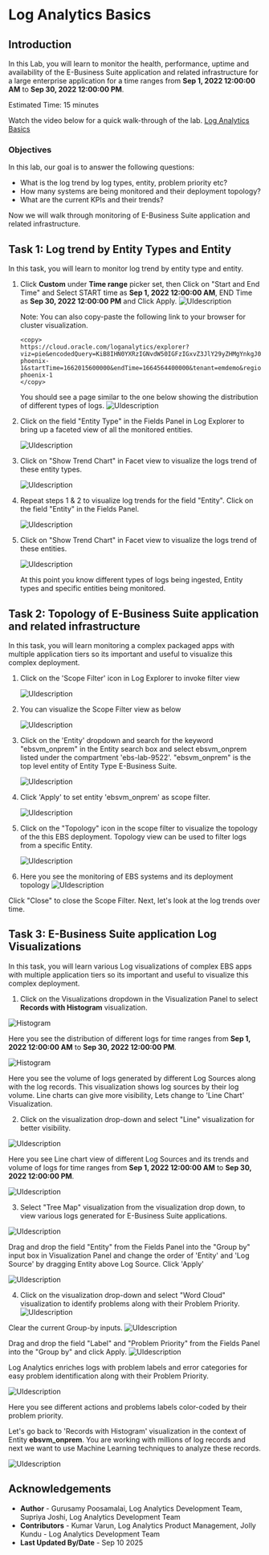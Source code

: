 # Log Analytics Basics

## Introduction

In this Lab, you will learn to monitor the health, performance, uptime and availability of the E-Business Suite application and related infrastructure for a large enterprise application for a time ranges from **Sep 1, 2022 12:00:00 AM** to **Sep 30, 2022 12:00:00 PM**.

Estimated Time: 15 minutes

Watch the video below for a quick walk-through of the lab.
[Log Analytics Basics](videohub:1_boq0qvhl)

### Objectives
In this lab, our goal is to answer the following questions:

* What is the log trend by log types, entity, problem priority etc?
* How many systems are being monitored and their deployment topology?
* What are the current KPIs and their trends?

Now we will walk through monitoring of E-Business Suite application and related infrastructure.

## **Task 1:**  Log trend by Entity Types and Entity
In this task, you will learn to monitor log trend by entity type and entity.

1. Click **Custom** under **Time range** picker set, then Click on "Start and End Time" and Select START time as **Sep 1, 2022 12:00:00 AM**, END Time as **Sep 30, 2022 12:00:00 PM** and Click Apply.
   ![](images/la-custom-time-range.png "UIdescription")

   Note: You can also copy-paste the following link to your browser for cluster visualization.

      ```
      <copy>
    https://cloud.oracle.com/loganalytics/explorer?viz=pie&encodedQuery=KiB8IHN0YXRzIGNvdW50IGFzIGxvZ3JlY29yZHMgYnkgJ0xvZyBTb3VyY2UnIHwgc29ydCAtbG9ncmVjb3Jkcw%3D%3D&vizOptions=%7B%22customVizOpt%22%3A%7B%22primaryFieldIname%22%3A%22mbody%22%2C%22primaryFieldDname%22%3A%22Original%20Log%20Content%22%7D%7D&scopeFilters=lg%3Aroot%2Ctrue%3Brs%3Aroot%2Ctrue%3Brg%3Aus-phoenix-1&startTime=1662015600000&endTime=1664564400000&tenant=emdemo&region=us-phoenix-1
      </copy>
      ```

   You should see a page similar to the one below showing the distribution of different types of logs. 
   ![](images/la-custom-time-range-logs.png "UIdescription")

2. Click on the field "Entity Type" in the Fields Panel in Log Explorer to bring up a faceted view of all the monitored entities.

   ![](images/la-entity-type-facet.png "UIdescription")

3. Click on "Show Trend Chart" in Facet view to visualize the logs trend of these entity types.

   ![](images/la-entity-type-facet-trend.png "UIdescription")

4. Repeat steps 1 & 2 to visualize log trends for the field "Entity". Click on the field "Entity" in the Fields Panel.

   ![](images/la-entity-facet.png "UIdescription")

5. Click on "Show Trend Chart" in Facet view to visualize the logs trend of these entities.

   ![](images/la-entity-facet-trend.png "UIdescription")

   At this point you know different types of logs being ingested, Entity types  and specific entities being monitored.


## **Task 2:**  Topology of E-Business Suite application and related infrastructure
In this task, you will learn monitoring a complex packaged apps with multiple application tiers so its important and useful to visualize this complex deployment.

1. Click on the 'Scope Filter' icon in Log Explorer to invoke filter view

   ![](images/filter.png "UIdescription")

2. You can visualize the Scope Filter view as below

   ![](images/scope-filter.png "UIdescription")

3. Click on the 'Entity' dropdown and search for the keyword "ebsvm\_onprem" in the Entity search box and select ebsvm\_onprem listed under the compartment 'ebs-lab-9522'. "ebsvm_onprem" is the top level entity of Entity Type E-Business Suite.

   ![](images/la-entity-scope-filter.png "UIdescription")

4. Click 'Apply' to set entity 'ebsvm\_onprem' as scope filter.

   ![](images/ebs-filtered.png "UIdescription")

5. Click on the "Topology" icon in the scope filter to visualize the topology of the this EBS deployment. Topology view can be used to filter logs from a specific Entity.

   ![](images/invoke-topo.png "UIdescription")

6. Here you see the monitoring of EBS systems and its deployment topology
   ![](images/ebs-topology.png "UIdescription")

  Click "Close" to close the Scope Filter. Next, let's look at the log trends over time.

## **Task 3:** E-Business Suite application Log Visualizations
In this task, you will learn various Log visualizations of complex EBS apps with multiple application tiers so its important and useful to visualize this complex deployment.

1. Click on the Visualizations dropdown in the Visualization Panel to select **Records with Histogram** visualization.

  ![](images/histogram.png "Histogram")

  Here you see the distribution of different logs for time ranges from **Sep 1, 2022 12:00:00 AM** to **Sep 30, 2022 12:00:00 PM**.

  ![](images/histogram1.png "Histogram")

  Here you see the volume of logs generated by different Log Sources along with the log records. This visualization shows log sources by their log volume. Line charts can give more visibility, Lets change to 'Line Chart' Visualization.

2. Click on the visualization drop-down and select "Line" visualization for better visibility.

  ![](images/line-chart.png "UIdescription")

  Here you see Line chart view of different Log Sources and its trends and volume of logs for time ranges from **Sep 1, 2022 12:00:00 AM** to **Sep 30, 2022 12:00:00 PM**.

  ![](images/line-chart-custom-time.png "UIdescription")

3. Select "Tree Map" visualization from the visualization drop down, to view various logs generated for E-Business Suite applications.

  ![](images/tree-chart-log-source1.png "UIdescription")

  Drag and drop the field "Entity" from the Fields Panel into the "Group by" input box in Visualization Panel and change the order of 'Entity' and 'Log Source' by dragging Entity above Log Source. Click 'Apply'

  ![](images/tree-map-entity-log-source1.png "UIdescription")

4. Click on the visualization drop-down and select "Word Cloud" visualization  to identify problems along with their Problem Priority.
  ![](images/prep-for-word-cloud.png "UIdescription")

  Clear the current Group-by inputs.
  ![](images/prep-for-word-cloud-clear.png "UIdescription")

  Drag and drop the field "Label" and "Problem Priority" from the Fields Panel into the "Group by" and click Apply.
  ![](images/prep-for-word-cloud-apply.png "UIdescription")

  Log Analytics enriches logs with problem labels and error categories for easy problem identification along with their Problem Priority.

  ![](images/word-cloud.png "UIdescription")

  Here you see different actions and problems labels color-coded by their problem priority.

  Let's go back to 'Records with Histogram' visualization in the context of Entity **ebsvm_onprem**. You are working with millions of log records and next we want to use Machine Learning techniques to analyze these records.

  ![](images/cluster-start.png "UIdescription")

## Acknowledgements
* **Author** - Gurusamy Poosamalai, Log Analytics Development Team, Supriya Joshi, Log Analytics Development Team
* **Contributors** -  Kumar Varun, Log Analytics Product Management, Jolly Kundu - Log Analytics Development Team
* **Last Updated By/Date** - Sep 10 2025
